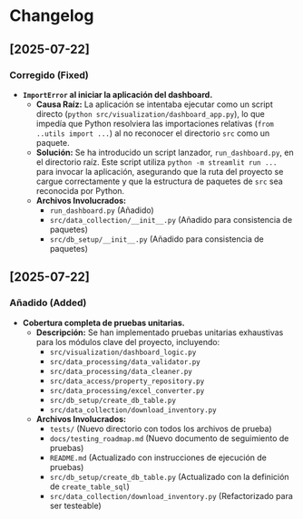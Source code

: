 # Changelog

## [2025-07-22]

### Corregido (Fixed)

*   **`ImportError` al iniciar la aplicación del dashboard.**
    *   **Causa Raíz:** La aplicación se intentaba ejecutar como un script directo (`python src/visualization/dashboard_app.py`), lo que impedía que Python resolviera las importaciones relativas (`from ..utils import ...`) al no reconocer el directorio `src` como un paquete.
    *   **Solución:** Se ha introducido un script lanzador, `run_dashboard.py`, en el directorio raíz. Este script utiliza `python -m streamlit run ...` para invocar la aplicación, asegurando que la ruta del proyecto se cargue correctamente y que la estructura de paquetes de `src` sea reconocida por Python.
    *   **Archivos Involucrados:**
        *   `run_dashboard.py` (Añadido)
        *   `src/data_collection/__init__.py` (Añadido para consistencia de paquetes)
        *   `src/db_setup/__init__.py` (Añadido para consistencia de paquetes)

## [2025-07-22]

### Añadido (Added)

*   **Cobertura completa de pruebas unitarias.**
    *   **Descripción:** Se han implementado pruebas unitarias exhaustivas para los módulos clave del proyecto, incluyendo:
        *   `src/visualization/dashboard_logic.py`
        *   `src/data_processing/data_validator.py`
        *   `src/data_processing/data_cleaner.py`
        *   `src/data_access/property_repository.py`
        *   `src/data_processing/excel_converter.py`
        *   `src/db_setup/create_db_table.py`
        *   `src/data_collection/download_inventory.py`
    *   **Archivos Involucrados:**
        *   `tests/` (Nuevo directorio con todos los archivos de prueba)
        *   `docs/testing_roadmap.md` (Nuevo documento de seguimiento de pruebas)
        *   `README.md` (Actualizado con instrucciones de ejecución de pruebas)
        *   `src/db_setup/create_db_table.py` (Actualizado con la definición de `create_table_sql`)
        *   `src/data_collection/download_inventory.py` (Refactorizado para ser testeable)